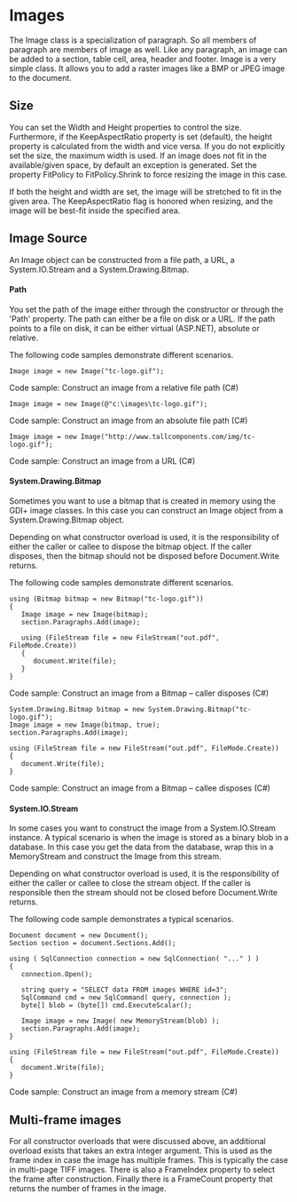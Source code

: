 # Images

The Image class is a specialization of paragraph. So all members of paragraph are members of image as well. Like any paragraph, an image can be added to a section, table cell, area, header and footer. Image is a very simple class. It allows you to add a raster images like a BMP or JPEG image to the document.



## Size

You can set the Width and Height properties to control the size. Furthermore, if the KeepAspectRatio property is set (default), the height property is calculated from the width and vice versa. If you do not explicitly set the size, the maximum width is used. If an image does not fit in the available/given space, by default an exception is generated. Set the property FitPolicy to FitPolicy.Shrink to force resizing the image in this case.


If both the height and width are set, the image will be stretched to fit in the given area. The KeepAspectRatio flag is honored when resizing, and the image will be best-fit inside the specified area.



## Image Source

An Image object can be constructed from a file path, a URL, a System.IO.Stream and a System.Drawing.Bitmap.



#### Path

You set the path of the image either through the constructor or through the 'Path' property. The path can either be a file on disk or a URL. If the path points to a file on disk, it can be either virtual (ASP.NET), absolute or relative.


The following code samples demonstrate different scenarios.


```
Image image = new Image("tc-logo.gif");
```

Code sample: Construct an image from a relative file path (C#)


```
Image image = new Image(@"c:\images\tc-logo.gif");
```

Code sample: Construct an image from an absolute file path (C#)


```
Image image = new Image("http://www.tallcomponents.com/img/tc-logo.gif");
```

Code sample: Construct an image from a URL (C#)



#### System.Drawing.Bitmap

Sometimes you want to use a bitmap that is created in memory using the GDI+ image classes. In this case you can construct an Image object from a System.Drawing.Bitmap object.


Depending on what constructor overload is used, it is the responsibility of either the caller or callee to dispose the bitmap object. If the caller disposes, then the bitmap should not be disposed before Document.Write returns.


The following code samples demonstrate different scenarios.


```
using (Bitmap bitmap = new Bitmap("tc-logo.gif"))
{
   Image image = new Image(bitmap);
   section.Paragraphs.Add(image);

   using (FileStream file = new FileStream("out.pdf", FileMode.Create))
   {
      document.Write(file);
   }
}
```

Code sample: Construct an image from a Bitmap – caller disposes (C#)


```
System.Drawing.Bitmap bitmap = new System.Drawing.Bitmap("tc-logo.gif");
Image image = new Image(bitmap, true);
section.Paragraphs.Add(image);

using (FileStream file = new FileStream("out.pdf", FileMode.Create))
{
   document.Write(file);
}
```

Code sample: Construct an image from a Bitmap – callee disposes (C#)



#### System.IO.Stream

In some cases you want to construct the image from a System.IO.Stream instance. A typical scenario is when the image is stored as a binary blob in a database. In this case you get the data from the database, wrap this in a MemoryStream and construct the Image from this stream.


Depending on what constructor overload is used, it is the responsibility of either the caller or callee to close the stream object. If the caller is responsible then the stream should not be closed before Document.Write returns.


The following code sample demonstrates a typical scenarios.


```
Document document = new Document();
Section section = document.Sections.Add();

using ( SqlConnection connection = new SqlConnection( "..." ) )
{
   connection.Open();

   string query = "SELECT data FROM images WHERE id=3";
   SqlCommand cmd = new SqlCommand( query, connection );
   byte[] blob = (byte[]) cmd.ExecuteScalar();

   Image image = new Image( new MemoryStream(blob) );
   section.Paragraphs.Add(image);
}

using (FileStream file = new FileStream("out.pdf", FileMode.Create))
{
   document.Write(file);
}
```

Code sample: Construct an image from a memory stream (C#)



## Multi-frame images

For all constructor overloads that were discussed above, an additional overload exists that takes an extra integer argument. This is used as the frame index in case the image has multiple frames. This is typically the case in multi-page TIFF images. There is also a FrameIndex property to select the frame after construction. Finally there is a FrameCount property that returns the number of frames in the image.


